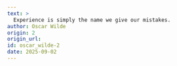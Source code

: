 ```yaml
---
text: >
  Experience is simply the name we give our mistakes.
author: Oscar Wilde
origin: 2
origin_url:
id: oscar_wilde-2
date: 2025-09-02 
---
```

